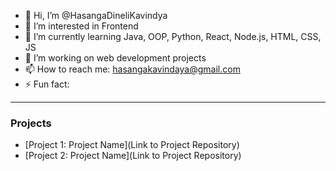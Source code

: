 - 👋 Hi, I’m @HasangaDineliKavindya
- 👀 I’m interested in Frontend
- 🌱 I’m currently learning Java, OOP, Python, React, Node.js, HTML, CSS, JS
- 💼 I’m working on web development projects
- 📫 How to reach me: hasangakavindaya@gmail.com 
- ⚡ Fun fact:

---

### Projects
- [Project 1: Project Name](Link to Project Repository)
- [Project 2: Project Name](Link to Project Repository)

<!-- Feel free to add more projects as you work on them! -->


<!---
HasangaDineliKavindya/HasangaDineliKavindya is a ✨ special ✨ repository because its `README.md` (this file) appears on your GitHub profile.
You can click the Preview link to take a look at your changes.
--->
